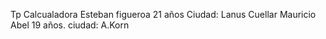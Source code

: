Tp Calcualadora
Esteban figueroa 21 años Ciudad: Lanus
Cuellar Mauricio Abel 19 años. ciudad: A.Korn
